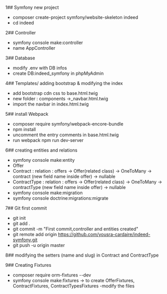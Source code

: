 1## Symfony new project

- composer create-project symfony/website-skeleton indeed
- cd indeed

2## Controller

- symfony console make:controller
- name AppController

3## Database

- modify .env with DB infos
- create DB:indeed_symfony in phpMyAdmin

4## Templates/ adding bootstrap & modifying the index

- add bootstrap cdn css to base.html.twig
- new folder : components
  ->\_navbar.html.twig
- import the navbar in index.html.twig

5## install Webpack

- composer require symfony/webpack-encore-bundle
- npm install
- uncomment the entry comments in base.html.twig
- run webpack
  npm run dev-server

6## creating entities and relations

- symfony console make:entity
- Offer
- Contract : relation : offers -> Offer(related class) -> OneToMany -> contract (new field name inside offer) -> nullable
- ContractType : relation : offers -> Offer(related class) -> OneToMany -> contractType (new field name inside offer) -> nullable
- symfony console make:migration
- symfony console doctrine:migrations:migrate

7## Git first commit

- git init
- git add .
- git commit -m "First commit,controller and entities created"
- git remote add origin https://github.com/yousra-cardaire/indeed-symfony.git
- git push -u origin master

8## modifying the setters (name and slug) in Contract and ContractType

9## Creating Fixtures

- composer require orm-fixtures --dev
- symfony console make:fixtures
  -> to create OfferFixtures, ContractFixtures, ContractTypesFixtures
  -modify the files
